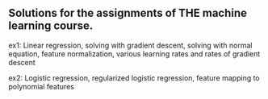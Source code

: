 ## Solutions for the assignments of THE machine learning course.

ex1: Linear regression, solving with gradient descent, solving with normal equation, feature normalization, various learning rates and rates of gradient descent

ex2: Logistic regression, regularized logistic regression, feature mapping to polynomial features
